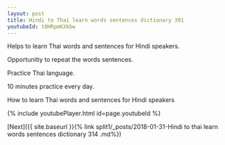 ```yaml
---
layout: post
title: Hindi to Thai learn words sentences dictionary 391 
youtubeId: tOHRpmKXkbw
---
```

 
 
Helps to learn Thai words and sentences for Hindi speakers.

Opportunitiy to repeat the words sentences. 

Practice Thai language. 
 
10 minutes practice every day. 
 
How to learn Thai words and sentences for Hindi speakers 
 
{% include youtubePlayer.html id=page.youtubeId %}
 
 
[Next]({{ site.baseurl }}{% link  split1/_posts/2018-01-31-Hindi to thai learn words sentences dictionary 314 .md%})
 
